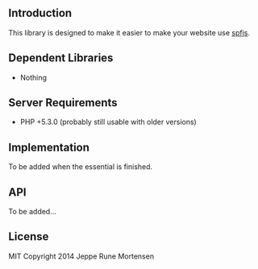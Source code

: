 Introduction
------------
This library is designed to make it easier to make your website use [spfjs](https://github.com/youtube/spfjs/).

Dependent Libraries
-------------------
 * Nothing

Server Requirements
-------------------
 * PHP +5.3.0 (probably still usable with older versions)

Implementation
--------------
To be added when the essential is finished.

API
---
To be added...


License
-------
MIT
Copyright 2014 Jeppe Rune Mortensen